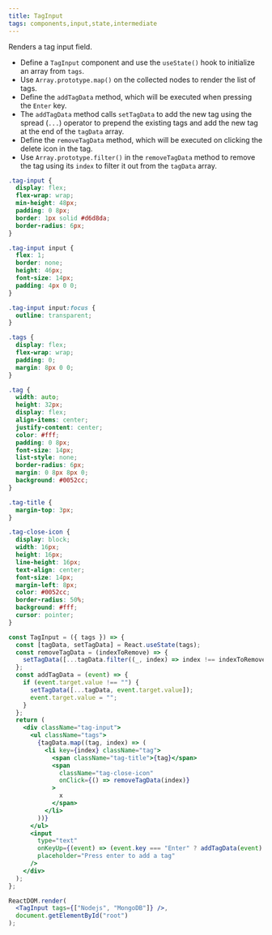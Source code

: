 ```yaml
---
title: TagInput
tags: components,input,state,intermediate
---
```


Renders a tag input field.

- Define a `TagInput` component and use the `useState()` hook to initialize an array from `tags`.
- Use `Array.prototype.map()` on the collected nodes to render the list of tags.
- Define the `addTagData` method, which will be executed when pressing the `Enter` key.
- The `addTagData` method calls `setTagData` to add the new tag using the spread (`...`) operator to prepend the existing tags and add the new tag at the end of the `tagData` array.
- Define the `removeTagData` method, which will be executed on clicking the delete icon in the tag.
- Use `Array.prototype.filter()` in the `removeTagData` method to remove the tag using its `index` to filter it out from the `tagData` array.

```css
.tag-input {
  display: flex;
  flex-wrap: wrap;
  min-height: 48px;
  padding: 0 8px;
  border: 1px solid #d6d8da;
  border-radius: 6px;
}

.tag-input input {
  flex: 1;
  border: none;
  height: 46px;
  font-size: 14px;
  padding: 4px 0 0;
}

.tag-input input:focus {
  outline: transparent;
}

.tags {
  display: flex;
  flex-wrap: wrap;
  padding: 0;
  margin: 8px 0 0;
}

.tag {
  width: auto;
  height: 32px;
  display: flex;
  align-items: center;
  justify-content: center;
  color: #fff;
  padding: 0 8px;
  font-size: 14px;
  list-style: none;
  border-radius: 6px;
  margin: 0 8px 8px 0;
  background: #0052cc;
}

.tag-title {
  margin-top: 3px;
}

.tag-close-icon {
  display: block;
  width: 16px;
  height: 16px;
  line-height: 16px;
  text-align: center;
  font-size: 14px;
  margin-left: 8px;
  color: #0052cc;
  border-radius: 50%;
  background: #fff;
  cursor: pointer;
}
```

```jsx
const TagInput = ({ tags }) => {
  const [tagData, setTagData] = React.useState(tags);
  const removeTagData = (indexToRemove) => {
    setTagData([...tagData.filter((_, index) => index !== indexToRemove)]);
  };
  const addTagData = (event) => {
    if (event.target.value !== "") {
      setTagData([...tagData, event.target.value]);
      event.target.value = "";
    }
  };
  return (
    <div className="tag-input">
      <ul className="tags">
        {tagData.map((tag, index) => (
          <li key={index} className="tag">
            <span className="tag-title">{tag}</span>
            <span
              className="tag-close-icon"
              onClick={() => removeTagData(index)}
            >
              x
            </span>
          </li>
        ))}
      </ul>
      <input
        type="text"
        onKeyUp={(event) => (event.key === "Enter" ? addTagData(event) : null)}
        placeholder="Press enter to add a tag"
      />
    </div>
  );
};
```

```jsx
ReactDOM.render(
  <TagInput tags={["Nodejs", "MongoDB"]} />,
  document.getElementById("root")
);
```
